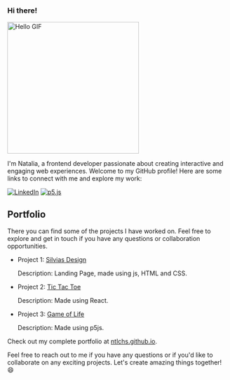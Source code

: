 ### Hi there!

<img src="https://i.giphy.com/media/C6dOohpMt6PjcBVOgw/giphy.webp" alt="Hello GIF" width="300" />

I'm Natalia, a frontend developer passionate about creating interactive and engaging web experiences. Welcome to my GitHub profile! Here are some links to connect with me and explore my work:

[![LinkedIn](https://img.shields.io/badge/linkedin-%230077B5.svg?style=for-the-badge&logo=linkedin&logoColor=white)](https://www.linkedin.com/in/nataliachies/)
[![p5.js](https://img.shields.io/badge/p5.js-ED225D?style=for-the-badge&logo=p5.js&logoColor=FFFFFF)](https://openprocessing.org/user/210757)


## Portfolio

There you can find some of the projects I have worked on. Feel free to explore and get in touch if you have any questions or collaboration opportunities.

- Project 1: [Silvias Design](https://silviasdesign.com/)
  
  Description: Landing Page, made using js, HTML and CSS.

- Project 2: [Tic Tac Toe](https://ntlchs.github.io/project2)
  
  Description: Made using React.

- Project 3: [Game of Life](https://ntlchs.github.io/gameoflife/)
  
  Description: Made using p5js.


Check out my complete portfolio at [ntlchs.github.io](https://ntlchs.github.io).



Feel free to reach out to me if you have any questions or if you'd like to collaborate on any exciting projects. Let's create amazing things together! 😄

